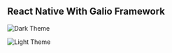## React Native With Galio Framework

![Dark Theme](https://nextjs-portfolio.s3.amazonaws.com/dark-theme-galio-framework.png)

![Light Theme](https://nextjs-portfolio.s3.amazonaws.com/light-theme-galio-framework.png)